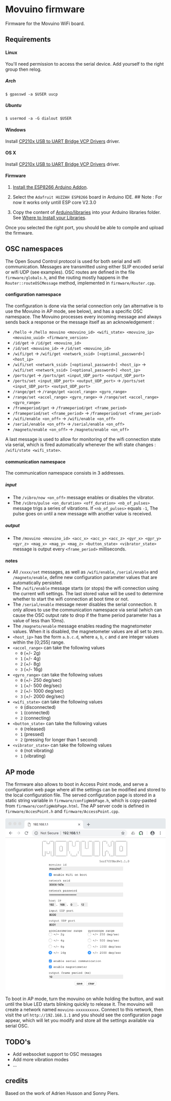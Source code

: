 # Movuino firmware

Firmware for the Movuino WiFi board.

## Requirements

#### Linux

You'll need permission to access the serial device. Add yourself to the right group then relog.

##### Arch

`$ gpasswd -a $USER uucp`

##### Ubuntu

`$ usermod -a -G dialout $USER`

#### Windows

Install [CP210x USB to UART Bridge VCP Drivers](https://www.silabs.com/products/development-tools/software/usb-to-uart-bridge-vcp-drivers) driver.

#### OS X

Install [CP210x USB to UART Bridge VCP Drivers](https://www.silabs.com/products/development-tools/software/usb-to-uart-bridge-vcp-drivers) driver.

#### Firmware

1. [Install the ESP8266 Arduino Addon](https://learn.sparkfun.com/tutorials/esp8266-thing-hookup-guide/installing-the-esp8266-arduino-addon).

2. Select the `Adafruit HUZZAH ESP8266` board in Arduino IDE. ## Note : For now it works only untill ESP core V2.3.0

3. Copy the content of [Arduino/libraries](https://github.com/topela/movuino.js/tree/master/Arduino/libraries) into your Arduino libraries folder. See [Where to Install your Libraries](https://learn.adafruit.com/adafruit-all-about-arduino-libraries-install-use/how-to-install-a-library).

Once you selected the right port, you should be able to compile and upload the firmware.

## OSC namespaces

The Open Sound Control protocol is used for both serial and wifi communication. Messages are transmitted using either SLIP encoded serial or wifi UDP (see examples).
OSC routes are defined in the file `firmware/globals.h`, and the routing mostly happens in the `Router::routeOSCMessage` method, implemented in `firmware/Router.cpp`.

#### configuration namespace

The configuration is done via the serial connection only (an alternative is to use the Movuino in AP mode, see below), and has a specific OSC namespace. The Movuino processes every incoming message and always sends back a response or the message itself as an acknowledgement :

* `/hello` -> `/hello movuino <movuino_id> <wifi_state> <movuino_ip> <movuino_uuid> <firmware_version>`
* `/id/get` -> `/id/get <movuino_id>`
* `/id/set <movuino_id>` -> `/id/set <movuino_id>`
* `/wifi/get` -> `/wifi/get <network_ssid> [<optional_password>] <host_ip>`
* `/wifi/set <network_ssid> [<optional_password>] <host_ip>` -> `/wifi/set <network_ssid> [<optional_password>] <host_ip>`
* `/ports/get` -> `/ports/get <input_UDP_port> <output_UDP_port>`
* `/ports/set <input_UDP_port> <output_UDP_port>` -> `/ports/set <input_UDP_port> <output_UDP_port>`
* `/range/get` -> `/range/get <accel_range> <gyro_range>`
* `/range/set <accel_range> <gyro_range>` -> `/range/set <accel_range> <gyro_range>`
* `/frameperiod/get` -> `/frameperiod/get <frame_period>`
* `/frameperiod/set <frame_period>` -> `/frameperiod/set <frame_period>`
* `/wifi/enable <on_off>` -> `/wifi/enable <on_off>`
* `/serial/enable <on_off>` -> `/serial/enable <on_off>`
* `/magneto/enable <on_off>` -> `/magneto/enable <on_off>`

A last message is used to allow for monitoring of the wifi connection state via serial, which is fired automatically whenever the wifi state changes : `/wifi/state <wifi_state>`.

#### communication namespace

The communication namespace consists in 3 addresses.

##### input

* The `/vibro/now <on_off>` message enables or disables the vibrator.
* The `/vibro/pulse <on_duration> <off_duration> <nb_of_pulses>` message trigs a series of vibrations. If `<nb_of_pulses>` equals `-1`, The pulse goes on until a new message with another value is received.

##### output

* The `/movuino <movuino_id> <acc_x> <acc_y> <acc_z> <gyr_x> <gyr_y> <gyr_z> <mag_x> <mag_y> <mag_z> <button_state> <vibrator_state>` message is output every `<frame_period>` milliseconds.

#### notes

* All `/xxxx/set` messages, as well as `/wifi/enable`, `/serial/enable` and `/magneto/enable`, define new configuration parameter values that are automatically persisted.
* The `/wifi/enable` message starts (or stops) the wifi connection using the current wifi settings. The last stored value will be used to determine whether to start the wifi connection at boot time or not.
* The `/serial/enable` message never disables the serial connection. It only allows to use the communication namespace via serial (which can cause the OSC output rate to drop if the frame period parameter has a value of less than 10ms).
* The `/magneto/enable` message enables reading the magnetometer values. When it is disabled, the magnetometer values are all set to zero.
* `<host_ip>` has the form `a.b.c.d`, where `a`, `b`, `c` and `d` are integer values within the [0;255] range.
* `<accel_range>` can take the following values
    * `0` (+/- 2g)
    * `1` (+/- 4g)
    * `2` (+/- 8g)
    * `3` (+/- 16g)
* `<gyro_range>` can take the following values
    * `0` (+/- 250 deg/sec)
    * `1` (+/- 500 deg/sec)
    * `2` (+/- 1000 deg/sec)
    * `3` (+/- 2000 deg/sec)
* `<wifi_state>` can take the following values
    * `0` (disconnected)
    * `1` (connected)
    * `2` (connecting)
* `<button_state>` can take the following values
    * `0` (released)
    * `1` (pressed)
    * `2` (pressing for longer than 1 second)
* `<vibrator_state>` can take the following values
    * `0` (not vibrating)
    * `1` (vibrating)

## AP mode

The firmware also allows to boot in Access Point mode, and serve a configuration web page where all the settings can be modified and stored to the local configuration file. The served configuration page is stored in a static string variable in `firmware/configWebPage.h`, which is copy-pasted from `firmware/configWebPage.html`. The AP server code is defined in `firmware/AccesPoint.h` and `firmware/AccessPoint.cpp`.

<div style="text-align: center;">
<img src="https://raw.githubusercontent.com/CRI-MotionLab/movuino-firmware/simpler/movuino-ap-interface.jpg">
</div>

To boot in AP mode, turn the movuino on while holding the button, and wait until the blue LED starts blinking quickly to release it.
The movuino will create a network named `movuino-xxxxxxxxxx`. Connect to this network, then visit the url `http://192.168.1.1` and you should see the configuration page appear, which will let you modify and store all the settings available via serial OSC.

## TODO's

* Add websocket support to OSC messages
* Add more vibration modes
* ...

## credits

Based on the work of Adrien Husson and Sonny Piers.
